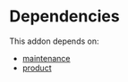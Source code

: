 # Dependencies

This addon depends on:

- [maintenance](https://github.com/bringout/oca-ocb-vertical-industry/tree/5cedbd8bd34060e6f7896c5fadca47ee18e309d3/odoo-bringout-oca-ocb-maintenance)
- [product](https://github.com/bringout/oca-ocb-sale/tree/5d9b47ce90463a1c61e6fb80db86d42fb811e501/odoo-bringout-oca-ocb-product)
